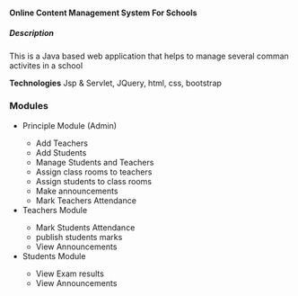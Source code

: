 <h4>Online Content Management System For Schools</h4>
<h5>Description</h5>
<p>This is a Java based web application that helps to manage several comman activites in a school</p>
<p><b>Technologies</b> Jsp & Servlet, JQuery, html, css, bootstrap</p>
<h3>Modules</h3>
<ul>
<li>Principle Module (Admin) </li>
      <ul>
        <li> Add Teachers</li>
        <li> Add Students</li>
        <li> Manage Students and Teachers</li>
        <li> Assign class rooms to teachers</li>
        <li> Assign students to class rooms</li>
        <li> Make announcements</li>
        <li> Mark Teachers Attendance</li>
      </ul>
<li>Teachers Module</li>
      <ul>
        <li> Mark Students Attendance</li>
        <li> publish students marks</li>
        <li>View Announcements</li>
      </ul>
    <li>Students Module</li>
      <ul>
      <li>View Exam results</li>
      <li>View Announcements</li>
      </ul>
</ul>
